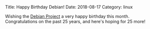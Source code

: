 Title: Happy Birthday Debian!
Date: 2018-08-17
Category: linux

Wishing the [Debian Project](https://www.debian.org) a very happy birthday this month.  Congratulations on the past 25 years, and here's hoping for 25 more!
